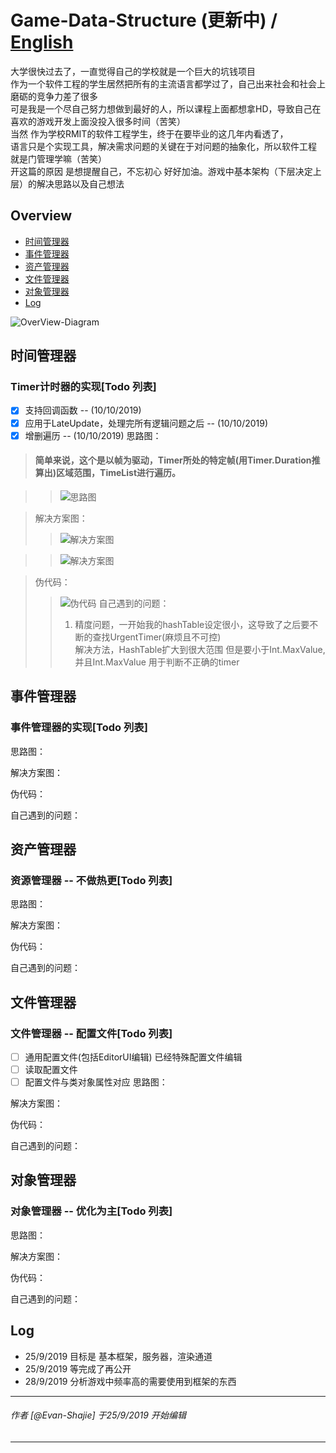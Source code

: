 # Game-Data-Structure (更新中) / [English](https://github.com/shajieChen/Game-Data-Structure/blob/master/English_V_GDS.md)
 大学很快过去了，一直觉得自己的学校就是一个巨大的坑钱项目</br>
 作为一个软件工程的学生居然把所有的主流语言都学过了，自己出来社会和社会上磨砺的竞争力差了很多</br>
 可是我是一个尽自己努力想做到最好的人，所以课程上面都想拿HD，导致自己在喜欢的游戏开发上面没投入很多时间（苦笑）</br>
 当然 作为学校RMIT的软件工程学生，终于在要毕业的这几年内看透了，</br>
 语言只是个实现工具，解决需求问题的关键在于对问题的抽象化，所以软件工程 就是门管理学嘛（苦笑）</br>
 开这篇的原因 是想提醒自己，不忘初心 好好加油。游戏中基本架构（下层决定上层）的解决思路以及自己想法 </br>
## Overview  
- [时间管理器](#时间管理器)
- [事件管理器](#事件管理器)
- [资产管理器](#资产管理器)
- [文件管理器](#文件管理器)
- [对象管理器](#对象管理器)  
- [Log](#Log)  

![OverView-Diagram](https://github.com/shajieChen/Game-Data-Structure/blob/master/ClassGraph/BaseSystem.png) 
## 时间管理器
### Timer计时器的实现[Todo 列表]
- [x] 支持回调函数 -- (10/10/2019)
- [x] 应用于LateUpdate，处理完所有逻辑问题之后 -- (10/10/2019)
- [x] 增删遍历 -- (10/10/2019)
思路图：</br>
>#### 简单来说，这个是以帧为驱动，Timer所处的特定帧(用Timer.Duration推算出)区域范围，TimeList进行遍历。

>>![思路图](https://github.com/shajieChen/Game-Data-Structure/blob/master/ClassGraph/timerList_结构图.png) 

>解决方案图： </br>
>>![解决方案图](https://github.com/shajieChen/Game-Data-Structure/blob/master/ClassGraph/TimerList_解析.png) 

>>![解决方案图](https://github.com/shajieChen/Game-Data-Structure/blob/master/ClassGraph/Timer_解析.png) 

>伪代码： </br>
>>![伪代码](https://github.com/shajieChen/Game-Data-Structure/blob/master/ClassGraph/timer_伪代码.png) 
>自己遇到的问题： </br> 
>>1. 精度问题，一开始我的hashTable设定很小，这导致了之后要不断的查找UrgentTimer(麻烦且不可控)</br>
>>   解决方法，HashTable扩大到很大范围 但是要小于Int.MaxValue, 并且Int.MaxValue 用于判断不正确的timer</br> 
## 事件管理器
### 事件管理器的实现[Todo 列表]
思路图：</br>

解决方案图： </br>

伪代码： </br>

自己遇到的问题： </br>
## 资产管理器
### 资源管理器 -- 不做热更[Todo 列表]
思路图：</br>

解决方案图： </br>

伪代码： </br>

自己遇到的问题： </br>
## 文件管理器
### 文件管理器 -- 配置文件[Todo 列表]
- [ ] 通用配置文件(包括EditorUI编辑) 已经特殊配置文件编辑  
- [ ] 读取配置文件
- [ ] 配置文件与类对象属性对应
思路图：</br>

解决方案图： </br>

伪代码： </br>

自己遇到的问题： </br>
## 对象管理器
### 对象管理器 -- 优化为主[Todo 列表]

思路图：</br>

解决方案图： </br>

伪代码： </br>

自己遇到的问题： </br>
## Log
- 25/9/2019 目标是 基本框架，服务器，渲染通道 
- 25/9/2019 等完成了再公开
- 28/9/2019 分析游戏中频率高的需要使用到框架的东西


------
###### 作者 [@Evan-Shajie] 于25/9/2019 开始编辑
------